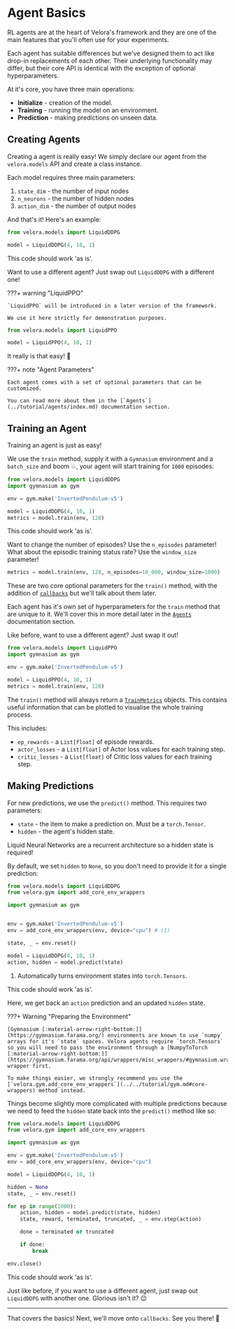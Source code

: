 # Agent Basics

RL agents are at the heart of Velora's framework and they are one of the main features that you'll often use for your experiments.

Each agent has suitable differences but we've designed them to act like drop-in replacements of each other. Their underlying functionality may differ, but their core API is identical with the exception of optional hyperparameters.

At it's core, you have three main operations:

- **Initialize** - creation of the model.
- **Training** - running the model on an environment.
- **Prediction** - making predictions on unseen data.

## Creating Agents

Creating a agent is really easy! We simply declare our agent from the `velora.models` API and create a class instance.

Each model requires three main parameters:

1. `state_dim` - the number of input nodes
2. `n_neurons` - the number of hidden nodes
3. `action_dim` - the number of output nodes

And that's it! Here's an example:

```python
from velora.models import LiquidDDPG

model = LiquidDDPG(4, 10, 1)
```

This code should work 'as is'.

Want to use a different agent? Just swap out `LiquidDDPG` with a different one!

???+ warning "LiquidPPO"

    `LiquidPPO` will be introduced in a later version of the framework. 
    
    We use it here strictly for demonstration purposes.

```python
from velora.models import LiquidPPO

model = LiquidPPO(4, 10, 1)
```

It really is that easy! 🤩

???+ note "Agent Parameters"

    Each agent comes with a set of optional parameters that can be customized. 
    
    You can read more about them in the [`Agents`](../tutorial/agents/index.md) documentation section.

## Training an Agent

Training an agent is just as easy!

We use the `train` method, supply it with a `Gymnasium` environment and a `batch_size` and boom 💥, your agent will start training for `1000` episodes:

```python
from velora.models import LiquidDDPG
import gymnasium as gym

env = gym.make('InvertedPendulum-v5')

model = LiquidDDPG(4, 10, 1)
metrics = model.train(env, 128)
```

This code should work 'as is'.

Want to change the number of episodes? Use the `n_episodes` parameter! What about the episodic training status rate? Use the `window_size` parameter!

```python
metrics = model.train(env, 128, n_episodes=10_000, window_size=1000)
```

These are two core optional parameters for the `train()` method, with the addition of [`callbacks`](../tutorial/callback.md) but we'll talk about them later.

Each agent has it's own set of hyperparameters for the `train` method that are unique to it. We'll cover this in more detail later in the [`Agents`](../tutorial/agents/index.md) documentation section.

Like before, want to use a different agent? Just swap it out!

```python
from velora.models import LiquidPPO
import gymnasium as gym

env = gym.make('InvertedPendulum-v5')

model = LiquidPPO(4, 10, 1)
metrics = model.train(env, 128)
```

The `train()` method will always return a [`TrainMetrics`](../reference/metrics.md#velora.metrics.TrainMetrics) objects. This contains useful information that can be plotted to visualise the whole training process.

This includes:

- `ep_rewards` - a `List[float]` of episode rewards.
- `actor_losses` - a `List[float]` of Actor loss values for each training step.
- `critic_losses` - a `List[float]` of Critic loss values for each training step.

## Making Predictions

For new predictions, we use the `predict()` method. This requires two parameters:

- `state` - the item to make a prediction on. Must be a `torch.Tensor`.
- `hidden` - the agent's hidden state.

Liquid Neural Networks are a recurrent architecture so a hidden state is required!

By default, we set `hidden` to `None`, so you don't need to provide it for a single prediction:

```python hl_lines="8"
from velora.models import LiquidDDPG
from velora.gym import add_core_env_wrappers

import gymnasium as gym


env = gym.make('InvertedPendulum-v5')
env = add_core_env_wrappers(env, device="cpu") # (1)

state, _ = env.reset()

model = LiquidDDPG(4, 10, 1)
action, hidden = model.predict(state)
```

1. Automatically turns environment states into `torch.Tensors`.

This code should work 'as is'.

Here, we get back an `action` prediction and an updated `hidden` state.

???+ Warning "Preparing the Environment"

    [Gymnasium [:material-arrow-right-bottom:]](https://gymnasium.farama.org/) environments are known to use `numpy` arrays for it's `state` spaces. Velora agents require `torch.Tensors` so you will need to pass the environment through a [NumpyToTorch [:material-arrow-right-bottom:]](https://gymnasium.farama.org/api/wrappers/misc_wrappers/#gymnasium.wrappers.NumpyToTorch) wrapper first.

    To make things easier, we strongly recommend you use the [`velora.gym.add_core_env_wrappers`](../../tutorial/gym.md#core-wrappers) method instead. 

Things become slightly more complicated with multiple predictions because we need to feed the `hidden` state back into the `predict()` method like so:

```python
from velora.models import LiquidDDPG
from velora.gym import add_core_env_wrappers

import gymnasium as gym

env = gym.make('InvertedPendulum-v5')
env = add_core_env_wrappers(env, device="cpu")

model = LiquidDDPG(4, 10, 1)

hidden = None
state, _ = env.reset()

for ep in range(1000):
    action, hidden = model.predict(state, hidden)
    state, reward, terminated, truncated, _ = env.step(action)

    done = terminated or truncated

    if done:
        break

env.close()
```

This code should work 'as is'.

Just like before, if you want to use a different agent, just swap out `LiquidDDPG` with another one. Glorious isn't it? 😉

---

That covers the basics! Next, we'll move onto `callbacks`. See you there! 👋

